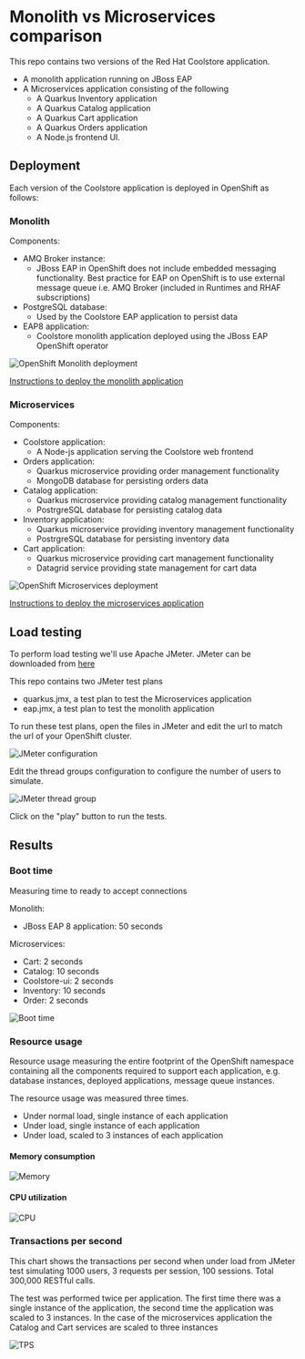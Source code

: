 # Monolith vs Microservices comparison

This repo contains two versions of the Red Hat Coolstore application. 

* A monolith application running on JBoss EAP
* A Microservices application consisting of the following
    * A Quarkus Inventory application
    * A Quarkus Catalog application
    * A Quarkus Cart application
    * A Quarkus Orders application
    * A Node.js frontend UI.

## Deployment

Each version of the Coolstore application is deployed in OpenShift as follows:

### Monolith

Components:
* AMQ Broker instance:
    * JBoss EAP in OpenShift does not include embedded messaging functionality.  Best practice for EAP on OpenShift is to use external message queue i.e. AMQ Broker (included in Runtimes and RHAF subscriptions)
* PostgreSQL database:
    * Used by the Coolstore EAP application to persist data
* EAP8 application:
    * Coolstore monolith application deployed using the JBoss EAP OpenShift operator


![OpenShift Monolith deployment](./assets/images/monolith.png "OpenShift Monolith deployment")

[Instructions to deploy the monolith application](./monolith.md 'Monolith deployment')

### Microservices

Components:
* Coolstore application:
    * A Node-js application serving the Coolstore web frontend
* Orders application:
    * Quarkus microservice providing order management functionality
    * MongoDB database for persisting orders data
* Catalog application:
    * Quarkus microservice providing catalog management functionality
    * PostrgreSQL database for persisting catalog data
* Inventory application:
    * Quarkus microservice providing inventory management functionality
    * PostrgreSQL database for persisting inventory data
* Cart application:
    * Quarkus microservice providing cart management functionality
    * Datagrid service providing state management for cart data

![OpenShift Microservices deployment](./assets/images/microservices.png "OpenShift Microservices deployment")

[Instructions to deploy the microservices application](./microservices.md 'Microservices deployment')

## Load testing

To perform load testing we'll use Apache JMeter. JMeter can be downloaded from [here](https://jmeter.apache.org/download_jmeter.cgi)

This repo contains two JMeter test plans

* quarkus.jmx, a test plan to test the Microservices application
* eap.jmx, a test plan to test the monolith application

To run these test plans, open the files in JMeter and edit the url to match the url of your OpenShift cluster.

![JMeter configuration](./assets/images/JMeter.png "JMeter configuration")

Edit the thread groups configuration to configure the number of users to simulate.

![JMeter thread group](./assets/images/thread-group.png "JMeter thread group")

Click on the "play" button to run the tests.

## Results

### Boot time	
Measuring time to ready to accept connections

Monolith:
* JBoss EAP 8 application: 50 seconds

Microservices:
* Cart: 2 seconds
* Catalog: 10 seconds
* Coolstore-ui: 2 seconds
* Inventory: 10 seconds
* Order: 2 seconds

![Boot time](./assets/images/boot-time.png "Boot time")

### Resource usage

Resource usage measuring the entire footprint of the OpenShift namespace containing all the components required to support each application, e.g. database instances, deployed applications, message queue instances.

The resource usage was measured three times. 
* Under normal load, single instance of each application
* Under load, single instance of each application
* Under load, scaled to 3 instances of each application


#### Memory consumption

![Memory](./assets/images/memory.png "Memory")

#### CPU utilization

![CPU](./assets/images/cpu.png "CPU")

### Transactions per second

This chart shows the transactions per second when under load from JMeter test simulating 1000 users, 3 requests per session, 100 sessions.  Total 300,000 RESTful calls.

The test was performed twice per application. The first time there was a single instance of the application, the second time the application was scaled to 3 instances.  In the case of the microservices application the Catalog and Cart services are scaled to three instances

![TPS](./assets/images/tps.png "TPS")
